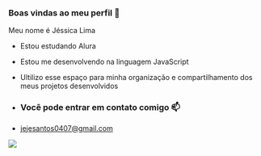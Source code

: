 ### Boas vindas ao meu perfil 💙

Meu nome é Jéssica Lima

- Estou estudando Alura
- Estou me desenvolvendo na linguagem JavaScript
- Ultilizo esse espaço para minha organização e compartilhamento dos meus projetos desenvolvidos

- ### Você pode entrar em contato comigo 📫

- jejesantos0407@gmail.com



![](https://media1.tenor.com/m/mCiM7CmGGI4AAAAC/naruto.gif)
